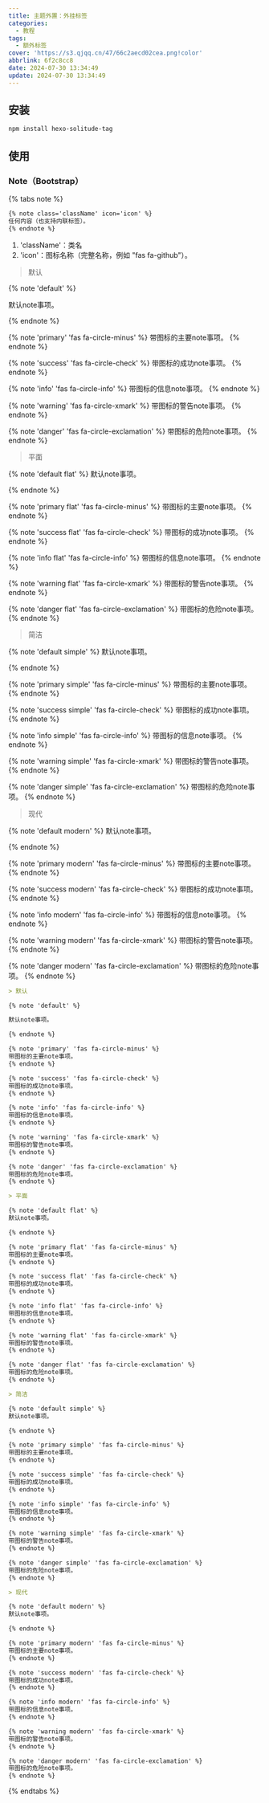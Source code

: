 ```yaml
---
title: 主题外置：外挂标签
categories:
  - 教程
tags:
  - 额外标签
cover: 'https://s3.qjqq.cn/47/66c2aecd02cea.png!color'
abbrlink: 6f2c8cc8
date: 2024-07-30 13:34:49
update: 2024-07-30 13:34:49
---
```


## 安装

```bash
npm install hexo-solitude-tag
```

## 使用

### Note（Bootstrap）

{% tabs note %}
<!-- tab 语法 -->

```markdown
{% note class='className' icon='icon' %}
任何内容（也支持内联标签）。
{% endnote %}
```

<!-- endtab -->

<!-- tab 参数 -->

1. 'className'：类名
2. 'icon'：图标名称（完整名称，例如 "fas fa-github"）。

<!-- endtab -->

<!-- tab 预览 -->

> 默认

{% note 'default' %}

默认note事项。

{% endnote %}

{% note 'primary' 'fas fa-circle-minus' %}
带图标的主要note事项。
{% endnote %}

{% note 'success' 'fas fa-circle-check' %}
带图标的成功note事项。
{% endnote %}

{% note 'info' 'fas fa-circle-info' %}
带图标的信息note事项。
{% endnote %}

{% note 'warning' 'fas fa-circle-xmark' %}
带图标的警告note事项。
{% endnote %}

{% note 'danger' 'fas fa-circle-exclamation' %}
带图标的危险note事项。
{% endnote %}

> 平面

{% note 'default flat' %}
默认note事项。

{% endnote %}

{% note 'primary flat' 'fas fa-circle-minus' %}
带图标的主要note事项。
{% endnote %}

{% note 'success flat' 'fas fa-circle-check' %}
带图标的成功note事项。
{% endnote %}

{% note 'info flat' 'fas fa-circle-info' %}
带图标的信息note事项。
{% endnote %}

{% note 'warning flat' 'fas fa-circle-xmark' %}
带图标的警告note事项。
{% endnote %}

{% note 'danger flat' 'fas fa-circle-exclamation' %}
带图标的危险note事项。
{% endnote %}

> 简洁

{% note 'default simple' %}
默认note事项。

{% endnote %}

{% note 'primary simple' 'fas fa-circle-minus' %}
带图标的主要note事项。
{% endnote %}

{% note 'success simple' 'fas fa-circle-check' %}
带图标的成功note事项。
{% endnote %}

{% note 'info simple' 'fas fa-circle-info' %}
带图标的信息note事项。
{% endnote %}

{% note 'warning simple' 'fas fa-circle-xmark' %}
带图标的警告note事项。
{% endnote %}

{% note 'danger simple' 'fas fa-circle-exclamation' %}
带图标的危险note事项。
{% endnote %}

> 现代

{% note 'default modern' %}
默认note事项。

{% endnote %}

{% note 'primary modern' 'fas fa-circle-minus' %}
带图标的主要note事项。
{% endnote %}

{% note 'success modern' 'fas fa-circle-check' %}
带图标的成功note事项。
{% endnote %}

{% note 'info modern' 'fas fa-circle-info' %}
带图标的信息note事项。
{% endnote %}

{% note 'warning modern' 'fas fa-circle-xmark' %}
带图标的警告note事项。
{% endnote %}

{% note 'danger modern' 'fas fa-circle-exclamation' %}
带图标的危险note事项。
{% endnote %}

<!-- endtab -->

<!-- tab 源码 -->

```markdown
> 默认

{% note 'default' %}

默认note事项。

{% endnote %}

{% note 'primary' 'fas fa-circle-minus' %}
带图标的主要note事项。
{% endnote %}

{% note 'success' 'fas fa-circle-check' %}
带图标的成功note事项。
{% endnote %}

{% note 'info' 'fas fa-circle-info' %}
带图标的信息note事项。
{% endnote %}

{% note 'warning' 'fas fa-circle-xmark' %}
带图标的警告note事项。
{% endnote %}

{% note 'danger' 'fas fa-circle-exclamation' %}
带图标的危险note事项。
{% endnote %}

> 平面

{% note 'default flat' %}
默认note事项。

{% endnote %}

{% note 'primary flat' 'fas fa-circle-minus' %}
带图标的主要note事项。
{% endnote %}

{% note 'success flat' 'fas fa-circle-check' %}
带图标的成功note事项。
{% endnote %}

{% note 'info flat' 'fas fa-circle-info' %}
带图标的信息note事项。
{% endnote %}

{% note 'warning flat' 'fas fa-circle-xmark' %}
带图标的警告note事项。
{% endnote %}

{% note 'danger flat' 'fas fa-circle-exclamation' %}
带图标的危险note事项。
{% endnote %}

> 简洁

{% note 'default simple' %}
默认note事项。

{% endnote %}

{% note 'primary simple' 'fas fa-circle-minus' %}
带图标的主要note事项。
{% endnote %}

{% note 'success simple' 'fas fa-circle-check' %}
带图标的成功note事项。
{% endnote %}

{% note 'info simple' 'fas fa-circle-info' %}
带图标的信息note事项。
{% endnote %}

{% note 'warning simple' 'fas fa-circle-xmark' %}
带图标的警告note事项。
{% endnote %}

{% note 'danger simple' 'fas fa-circle-exclamation' %}
带图标的危险note事项。
{% endnote %}

> 现代

{% note 'default modern' %}
默认note事项。

{% endnote %}

{% note 'primary modern' 'fas fa-circle-minus' %}
带图标的主要note事项。
{% endnote %}

{% note 'success modern' 'fas fa-circle-check' %}
带图标的成功note事项。
{% endnote %}

{% note 'info modern' 'fas fa-circle-info' %}
带图标的信息note事项。
{% endnote %}

{% note 'warning modern' 'fas fa-circle-xmark' %}
带图标的警告note事项。
{% endnote %}

{% note 'danger modern' 'fas fa-circle-exclamation' %}
带图标的危险note事项。
{% endnote %}
```

<!-- endtab -->

{% endtabs %}

